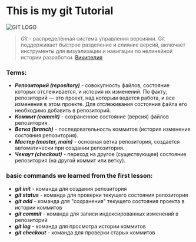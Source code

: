 # **This is my git Tutorial**
![GIT LOGO](https://host-base.ru/wp-content/uploads/1/7/c/17c86d4f862234bbc3a2f0a432a9f850.jpeg)

> *Git* - распределённая система управления версиями. Git поддерживает быстрое разделение и слияние версий, включает инструменты для визуализации и навигации по нелинейной истории разработки. 
[Википедия](https://ru.wikipedia.org/wiki/Git)
### **Terms:**
* ***Репозиторий (repository)*** - совокупность файлов, состояние которых отслеживается, и история их изменений. По факту, репозиторий — это проект, над которым ведется работа, и все изменения в этом проекте. Для отслеживания состояния файла его необходимо добавить в репозиторий.
* ***Коммит (commit)*** - сохраненное состояние (версия) файлов репозитория.
* ***Ветка (branch)*** - последовательность коммитов (история изменения состояния репозитория).
* ***Мастер (master, main)*** - основная ветка репозитория, создается автоматически при создании репозитория.
* ***Чекаут (checkout)*** - переход на другое (существующее) состояние репозитория (на другой коммит или ветку).

### **basic commands we learned from the first lesson:**
* ***git init*** - команда для создания репозитория
* ***git status*** - команда для проверки текущего состояния репозитория
* ***git add*** - команда для "сохранения" текущего состояния проекта в истории коммитов
* ***git commit*** - команда для записи индексированных изменений в репозиторий
* ***git log*** - команда для просмотра истории коммитов
* ***git checkout*** - команда для проверки старых коммитов 